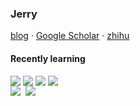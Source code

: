 ### Jerry

<!--
**Jerry/Jerry** is a ✨ _special_ ✨ repository because its `README.md` (this file) appears on your GitHub profile.

Here are some ideas to get you started:

- 🔭 I’m currently working on ...
- 🌱 I’m currently learning ...
- 👯 I’m looking to collaborate on ...
- 🤔 I’m looking for help with ...
- 💬 Ask me about ...
- 📫 How to reach me: ...
- 😄 Pronouns: ...
- ⚡ Fun fact: ...
-->
<a href="https://Jerry391.github.io">blog</a> · <a href="https://scholar.google.com/citations?user=iShvJlEAAAAJ&hl=zh-CN">Google Scholar</a> · <a href="https://www.zhihu.com/people/chang-shou-xiao-jian-ge">zhihu</a>

#### Recently learning

<div style="display: flex">

<img src="https://img.shields.io/badge/pytorch-blue?style=for-the-badge" style="margin-right: 0.25rem"/>

<img src="https://img.shields.io/badge/-javascript-yellow?style=for-the-badge&logo=javascript&logoColor=white" style="margin-right: 0.25rem"/>

<img src="https://img.shields.io/badge/vue-brightgreen.svg?style=for-the-badge&logo=vue.js&logoColor=white" style="margin-right: 0.25rem"/>

<img src="https://img.shields.io/badge/GO-red?style=for-the-badge" style="margin-right: 0.25rem"/>

</div>

<img src="https://github-readme-stats.vercel.app/api?username=Jerry391&show_icons=true&count_private=true&hide_border=true" align="left" style="margin-right: 0.5rem;" />
 
<img src="https://github-readme-stats.vercel.app/api/top-langs/?username=Jerry391&hide_border=true&layout=compact" align="left" />



